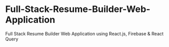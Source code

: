 # Full-Stack-Resume-Builder-Web-Application
Full Stack Resume Builder Web Application using React.js, Firebase &amp; React Query
